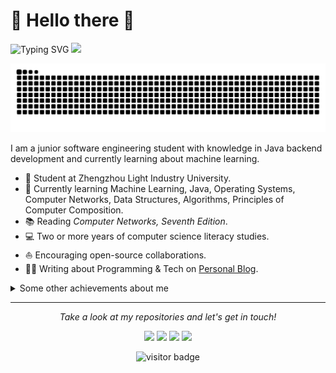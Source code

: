 # 🙋 Hello there 👋
![Typing SVG](https://readme-typing-svg.demolab.com/?lines=Welcome+to+the+computer+world+!;Computers+are+not+magic+!)
![](https://sm.ms/image/8zu59327XwFhUtD)

<!-- Snake Code Contribution Map 贪吃蛇代码贡献图 -->
<picture>
  <source media="(prefers-color-scheme: dark)" srcset="https://raw.githubusercontent.com/yzd11/yzd11/output/github-contribution-grid-snake-dark.svg">
  <source media="(prefers-color-scheme: light)" srcset="https://raw.githubusercontent.com/yzd11/yzd11/output/github-contribution-grid-snake.svg">
  <img alt="github contribution grid snake animation" src="https://raw.githubusercontent.com/yzd11/yzd11/output/github-contribution-grid-snake.svg">
</picture>

I am a junior software engineering student with knowledge in Java backend development and currently learning about machine learning.

* 💼 Student at Zhengzhou Light Industry University.
* 🌱 Currently learning Machine Learning, Java, Operating Systems, Computer Networks, Data Structures, Algorithms, Principles of Computer Composition.
* 📚 Reading *Computer Networks, Seventh Edition*.
* 💻 Two or more years of computer science literacy studies.
* ⛵ Encouraging open-source collaborations.
* ✍🏻 Writing about Programming & Tech on [Personal Blog](https://yzd.life/).

<details>
  <summary>Some other achievements about me</summary>
  <br>

* 👑 GitHub statistical reports:

![Metrics](/github-metrics.svg)

![GitHub Stats](https://github-readme-stats-git-masterrstaa-rickstaa.vercel.app/api?username=yzd11&hide_title=true&hide_border=true&show_icons=true&include_all_commits=true&line_height=21&text_color=000&icon_color=000&bg_color=0,ea6161,ffc64d,fffc4d,52fa5a&theme=graywhite) 

![Top Languages](https://github-readme-stats-git-masterrstaa-rickstaa.vercel.app/api/top-langs/?username=yzd11&hide_title=true&hide_border=true&layout=compact&langs_count=6&text_color=000&icon_color=fff&bg_color=0,52fa5a,4dfcff,c64dff&theme=graywhite)

![GitHub Trophy](https://github-profile-trophy.vercel.app/?username=yzd11&column=7)

![Streak Stats](https://streak-stats.demolab.com/?user=yzd11&theme=dark&hide_border=true)

![CSDN Stats](https://stats.justsong.cn/api/leetcode?username=yzd11&cn=true&line_height=21)

![GitHub Activity Graph](https://github-readme-activity-graph.vercel.app/graph?username=yzd11&theme=tokyo-night)

<!-- profile-3d-contrib 3D 贡献图-->
<picture>
  <source media="(prefers-color-scheme: dark)" srcset="/profile-3d-contrib/profile-night-rainbow.svg" />
  <source media="(prefers-color-scheme: light)" srcset="/profile-3d-contrib/profile-gitblock.svg" />
  <img src="/profile-night-rainbow.svg" />
</picture>

</details>

---

<p align="center">
  <i>Take a look at my repositories and let's get in touch!</i>

<p align="center">
<a href="https://github.com/yzd11/yzd11.github.io/"><img src="https://sm.ms/image/wEHgTzIk3JFoUj9"/></a>
<a href="https://blog.csdn.net/yzd111/"><img src="https://s2.loli.net/2024/11/10/7HwgVvTXDEQc6LC.png"/></a>
<a href="https://www.yuque.com/yzd11/myblog/"><img src="https://sm.ms/image/7HwgVvTXDEQc6LC"/></a>
<a href="https://yzd.life/"><img src="https://sm.ms/image/NPKeAzWZsU64kdM"/></a>
</p>

<p align="center">
<img src="https://visitor-badge.laobi.icu/badge?page_id=yzd11.yzd11" alt="visitor badge"/>       
</p>
